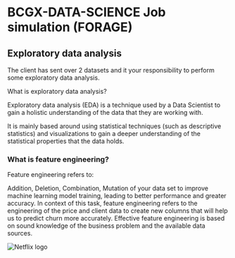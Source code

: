 # BCGX-DATA-SCIENCE Job simulation (FORAGE)
## Exploratory data analysis
The client has sent over 2 datasets and it your responsibility to perform some exploratory data analysis.

What is exploratory data analysis?

Exploratory data analysis (EDA) is a technique used by a Data Scientist to gain a holistic understanding of the data that they are working with.

It is mainly based around using statistical techniques (such as descriptive statistics) and visualizations to gain a deeper understanding of the statistical properties that the data holds.


### What is feature engineering?
Feature engineering refers to:

Addition, Deletion, Combination, Mutation of your data set to improve machine learning model training, leading to better performance and greater accuracy. In context of this task, feature engineering refers to the engineering of the price and client data to create new columns that will help us to predict churn more accurately. Effective feature engineering is based on sound knowledge of the business problem and the available data sources.

![Netflix logo](Executive_Summary)





